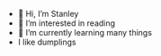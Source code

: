 - 👋 Hi, I’m Stanley
- 👀 I’m interested in reading
- 🌱 I’m currently learning many things
- I like dumplings


<!---
St4nl3y-W0ng/St4nl3y-W0ng is a ✨ special ✨ repository because its `README.md` (this file) appears on your GitHub profile.
You can click the Preview link to take a look at your changes.
--->
